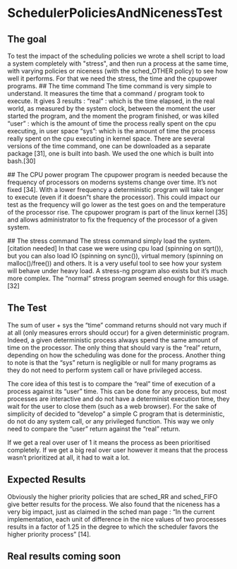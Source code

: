
# SchedulerPoliciesAndNicenessTest
## The goal
To test the impact of the scheduling policies we wrote a shell script to load a system completely with "stress", and then run a  process at the same time, with varying policies or niceness (with the sched_OTHER policy) to see how well it performs. For that we need the stress,  the time and the cpupower programs.
## The time command
The time command is very simple to understand. It measures the time that a command / program took to execute.
It gives 3 results :
“real” : which is the time elapsed, in the real world, as measured by the system clock, between the moment the user started the program, and the moment the program finished, or was killed
“user” : which is the amount of time the process really spent on the cpu executing, in user space
“sys”: which is the amount of time the process really spent on the cpu executing in kernel space.
There are several versions of the time command, one can be downloaded as a separate package [31], one is built into bash. We used the one which is built into bash.[30]

## The CPU power program
The cpupower program is needed because the frequency of processors on moderns systems change over time. It’s not fixed [34]. With a lower frequency a deterministic program will take longer to execute (even if it doesn”t share the processor). This could impact our test as the frequency will go lower as the test goes on and the temperature of the processor rise.
The cpupower program is part of the linux kernel [35] and allows administrator to fix the frequency of the processor of a given system.

## The stress command
The stress command simply load the system.[citation needed] In that case we were using cpu load (spinning on sqrt()), but you can also load IO (spinning on sync()), virtual memory (spinning on malloc()/free()) and others. It is a very useful tool to see how your system will behave under heavy load. A stress-ng program also exists but it’s much more complex. The “normal” stress program seemed enough for this usage. [32]
## The Test
The sum of user + sys the “time” command returns should not vary much if at all (only measures errors should occur) for a given deterministic program. Indeed, a given deterministic process always spend the same amount of time on the processor. The only thing that should vary is the “real” return, depending on how the scheduling was done for the process. Another thing to note is that the “sys” return is negligible or null for many programs as they do not need to perform system call or have privileged access.

The core idea of this test is to compare the “real” time of execution of a process against its “user” time. This can be done for any process, but most processes are interactive and do not have a determinist execution time, they wait for the user to close them (such as a web browser). For the sake of simplicity of decided to “develop” a simple C program that is deterministic, do not do any system call, or any privileged function. This way we only need to compare the “user” return against the “real” return.

If we get a real over user of 1 it means the process as been prioritised completely.
If we get a big real over user however it means that the process wasn’t prioritized at all, it had to wait a lot.

## Expected Results
Obviously the higher priority policies that are sched_RR and sched_FIFO give better results for the process. We also found that the niceness has a very big impact, just as claimed in the sched man page : “In the current implementation, each unit of difference in the nice values of two processes results in a factor of 1.25 in the degree to which the  scheduler  favors  the  higher  priority  process” [14].

## Real results coming soon
